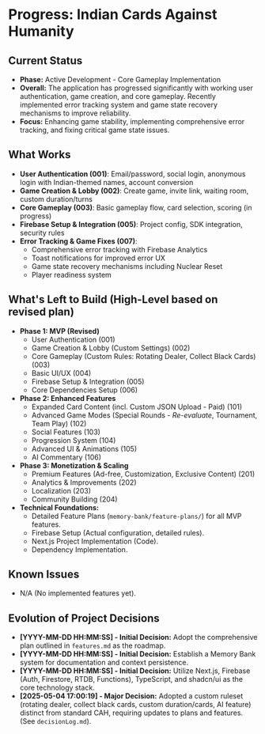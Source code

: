 # Progress: Indian Cards Against Humanity

## Current Status

- **Phase:** Active Development - Core Gameplay Implementation
- **Overall:** The application has progressed significantly with working user authentication, game creation, and core gameplay. Recently implemented error tracking system and game state recovery mechanisms to improve reliability.
- **Focus:** Enhancing game stability, implementing comprehensive error tracking, and fixing critical game state issues.

## What Works

- **User Authentication (001)**: Email/password, social login, anonymous login with Indian-themed names, account conversion
- **Game Creation & Lobby (002)**: Create game, invite link, waiting room, custom duration/turns
- **Core Gameplay (003)**: Basic gameplay flow, card selection, scoring (in progress)
- **Firebase Setup & Integration (005)**: Project config, SDK integration, security rules
- **Error Tracking & Game Fixes (007)**: 
  - Comprehensive error tracking with Firebase Analytics
  - Toast notifications for improved error UX
  - Game state recovery mechanisms including Nuclear Reset
  - Player readiness system

## What's Left to Build (High-Level based on revised plan)

- **Phase 1: MVP (Revised)**
  - User Authentication (001)
  - Game Creation & Lobby (Custom Settings) (002)
  - Core Gameplay (Custom Rules: Rotating Dealer, Collect Black Cards) (003)
  - Basic UI/UX (004)
  - Firebase Setup & Integration (005)
  - Core Dependencies Setup (006)
- **Phase 2: Enhanced Features**
  - Expanded Card Content (incl. Custom JSON Upload - Paid) (101)
  - Advanced Game Modes (Special Rounds - _Re-evaluate_, Tournament, Team Play) (102)
  - Social Features (103)
  - Progression System (104)
  - Advanced UI & Animations (105)
  - AI Commentary (106)
- **Phase 3: Monetization & Scaling**
  - Premium Features (Ad-free, Customization, Exclusive Content) (201)
  - Analytics & Improvements (202)
  - Localization (203)
  - Community Building (204)
- **Technical Foundations:**
  - Detailed Feature Plans (`memory-bank/feature-plans/`) for all MVP features.
  - Firebase Setup (Actual configuration, detailed rules).
  - Next.js Project Implementation (Code).
  - Dependency Implementation.

## Known Issues

- N/A (No implemented features yet).

## Evolution of Project Decisions

- **[YYYY-MM-DD HH:MM:SS] - Initial Decision:** Adopt the comprehensive plan outlined in `features.md` as the roadmap.
- **[YYYY-MM-DD HH:MM:SS] - Initial Decision:** Establish a Memory Bank system for documentation and context persistence.
- **[YYYY-MM-DD HH:MM:SS] - Initial Decision:** Utilize Next.js, Firebase (Auth, Firestore, RTDB, Functions), TypeScript, and shadcn/ui as the core technology stack.
- **[2025-05-04 17:00:19] - Major Decision:** Adopted a custom ruleset (rotating dealer, collect black cards, custom duration/cards, AI feature) distinct from standard CAH, requiring updates to plans and features. (See `decisionLog.md`).
